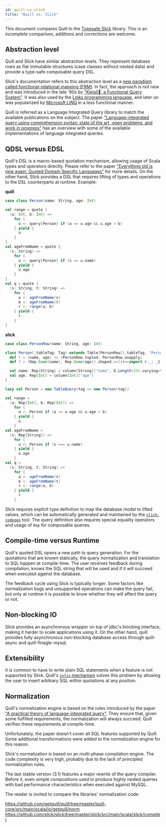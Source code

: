 ```yaml
---
id: quill-vs-slick
title: "Quill vs. Slick"
---
```


This document compares Quill to the [Typesafe Slick](http://slick.typesafe.com) library. This is an incomplete comparison, additions and corrections are welcome.

## Abstraction level ##

Quill and Slick have similar abstraction levels. They represent database rows as flat immutable structures (case classes without nested data) and provide a type-safe composable query DSL.

Slick's documentation refers to this abstraction level as a [new paradigm called functional-relational mapping (FRM)](https://github.com/slick/slick/blob/3b3bd36c93c6d9c63b0471ff4d8409f913954b2b/slick/src/sphinx/introduction.rst#functional-relational-mapping). In fact, the approach is not new and was introduced in the late '90s by ["Kleisli􏰂, a Functional Query System"](https://www.comp.nus.edu.sg/~wongls/psZ/wls-jfp98-3.ps). It was also used by the [Links programming language](https://web.archive.org/web/20120127183323/https://groups.inf.ed.ac.uk/links/papers/links-fmco06.pdf), and later on was popularized by [Microsoft LINQ](https://msdn.microsoft.com/en-us/library/bb425822.aspx) in a less functional manner.

Quill is referred as a Language Integrated Query library to match the available publications on the subject. The paper ["Language-integrated query using comprehension syntax: state of the art, open problems, and work in progress"](http://research.microsoft.com/en-us/events/dcp2014/cheney.pdf) has an overview with some of the available implementations of language integrated queries.

## QDSL versus EDSL ##

Quill's DSL is a macro-based quotation mechanism, allowing usage of Scala types and operators directly. Please refer to the paper ["Everything old is new again: Quoted Domain Specific Languages"](http://homepages.inf.ed.ac.uk/wadler/papers/qdsl/qdsl.pdf) for more details. On the other hand, Slick provides a DSL that requires lifting of types and operations to the DSL counterparts at runtime. Example:

**quill**
```scala
case class Person(name: String, age: Int)

val range = quote {
  (a: Int, b: Int) =>
    for {
      u <- query[Person] if (a <= u.age && u.age < b)
    } yield {
      u
    }
}
val ageFromName = quote {
  (s: String) =>
    for {
      u <- query[Person] if (s == u.name)
    } yield {
      u.age
    }
}
val q = quote {
  (s: String, t: String) =>
    for {
      a <- ageFromName(s)
      b <- ageFromName(t)
      r <- range(a, b)
    } yield {
      r
    }
}
```

**slick**
```scala
case class PersonRow(name: String, age: Int)

class Person(_tableTag: Tag) extends Table[PersonRow](_tableTag, "Person") {
  def * = (name, age) <> (PersonRow.tupled, PersonRow.unapply)
  def ? = (Rep.Some(name), Rep.Some(age)).shaped.<>({r=>import r._; _1.map(_=> PersonRow.tupled((_1.get, _2.get)))}, (_:Any) =>  throw new Exception("Inserting into ? projection not supported."))

  val name: Rep[String] = column[String]("name", O.Length(255,varying=true))
  val age: Rep[Int] = column[Int]("age")
}

lazy val Person = new TableQuery(tag => new Person(tag))

val range =
  (a: Rep[Int], b: Rep[Int]) =>
    for {
      u <- Person if (a <= u.age && u.age < b)
    } yield {
      u
    }
val ageFromName =
  (s: Rep[String]) =>
    for {
      u <- Person if (s === u.name)
    } yield {
      u.age
    }
val q = 
  (s: String, t: String) =>
    for {
      a <- ageFromName(s)
      b <- ageFromName(t)
      r <- range(a, b)
    } yield {
      r
    }
```

Slick requires explicit type definition to map the database model to lifted values, which can be automatically generated and maintained by the [`slick-codegen`](http://slick.typesafe.com/doc/3.1.0/code-generation.html) tool. The query definition also requires special equality operators and usage of `Rep` for composable queries.

## Compile-time versus Runtime ##

Quill's quoted DSL opens a new path to query generation. For the quotations that are known statically, the query normalization and translation to SQL happen at compile-time. The user receives feedback during compilation, knows the SQL string that will be used and if it will succeed when executed against the database.

The feedback cycle using Slick is typically longer. Some factors like normalization bugs and unsupported operations can make the query fail, but only at runtime it is possible to know whether they will affect the query or not.

## Non-blocking IO ##

Slick provides an asynchronous wrapper on top of jdbc's blocking interface, making it harder to scale applications using it. On the other hand, quill provides fully asynchronous non-blocking database access through quill-async and quill-finagle-mysql.

## Extensibility ##

It is common to have to write plain SQL statements when a feature is not supported by Slick. Quill's [`infix` mechanism](https://github.com/getquill/quill#infix) solves this problem by allowing the user to insert arbitrary SQL within quotations at any position.

## Normalization ##

Quill's normalization engine is based on the rules introduced by the paper ["A practical theory of language-integrated query"](http://www.infoq.com/presentations/theory-language-integrated-query). They ensure that, given some fulfilled requirements, the normalization will always succeed. Quill verifies these requirements at compile-time.

Unfortunately, the paper doesn't cover all SQL features supported by Quill. Some additional transformations were added to the normalization engine for this reason.

Slick's normalization is based on an multi-phase compilation engine. The code complexity is very high, probably due to the lack of principled normalization rules.

The last stable version (3.1) features a major rewrite of the query compiler. Before it, even simple compositions used to produce highly nested queries with bad performance characteristics when executed against MySQL.

The reader is invited to compare the libraries' normalization code:

https://github.com/getquill/quill/tree/master/quill-core/src/main/scala/io/getquill/norm
https://github.com/slick/slick/tree/master/slick/src/main/scala/slick/compiler
